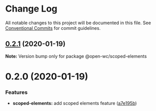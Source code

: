 # Change Log

All notable changes to this project will be documented in this file.
See [Conventional Commits](https://conventionalcommits.org) for commit guidelines.

## [0.2.1](https://github.com/open-wc/open-wc/compare/@open-wc/scoped-elements@0.2.0...@open-wc/scoped-elements@0.2.1) (2020-01-19)

**Note:** Version bump only for package @open-wc/scoped-elements





# 0.2.0 (2020-01-19)


### Features

* **scoped-elements:** add scoped elements feature ([a7e195b](https://github.com/open-wc/open-wc/commit/a7e195b893deaed8041b2952f51a5229e33134a1))
